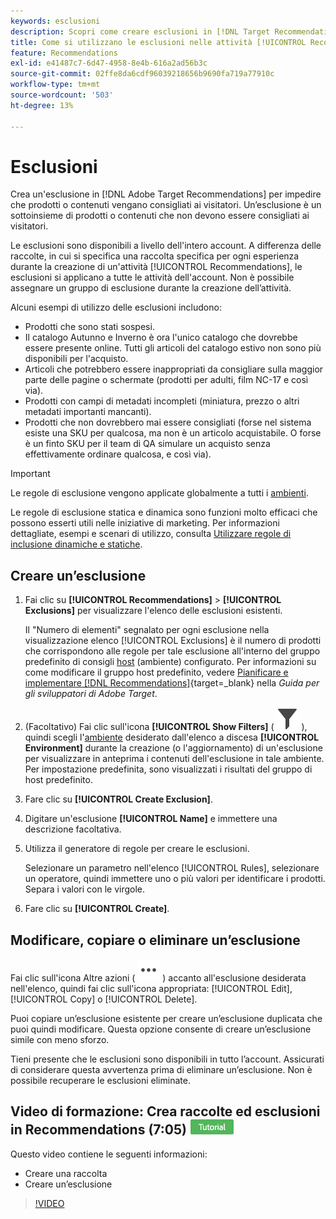 ```yaml
---
keywords: esclusioni
description: Scopri come creare esclusioni in [!DNL Target Recommendations] per impedire che prodotti o contenuti vengano consigliati ai visitatori.
title: Come si utilizzano le esclusioni nelle attività [!UICONTROL Recommendations]?
feature: Recommendations
exl-id: e41487c7-6d47-4958-8e4b-616a2ad56b3c
source-git-commit: 02ffe8da6cdf96039218656b9690fa719a77910c
workflow-type: tm+mt
source-wordcount: '503'
ht-degree: 13%

---
```


# Esclusioni

Crea un&#39;esclusione in [!DNL Adobe Target Recommendations] per impedire che prodotti o contenuti vengano consigliati ai visitatori. Un’esclusione è un sottoinsieme di prodotti o contenuti che non devono essere consigliati ai visitatori.

Le esclusioni sono disponibili a livello dell&#39;intero account. A differenza delle raccolte, in cui si specifica una raccolta specifica per ogni esperienza durante la creazione di un&#39;attività [!UICONTROL Recommendations], le esclusioni si applicano a tutte le attività dell&#39;account. Non è possibile assegnare un gruppo di esclusione durante la creazione dell’attività.

Alcuni esempi di utilizzo delle esclusioni includono:

* Prodotti che sono stati sospesi.
* Il catalogo Autunno e Inverno è ora l&#39;unico catalogo che dovrebbe essere presente online. Tutti gli articoli del catalogo estivo non sono più disponibili per l&#39;acquisto.
* Articoli che potrebbero essere inappropriati da consigliare sulla maggior parte delle pagine o schermate (prodotti per adulti, film NC-17 e così via).
* Prodotti con campi di metadati incompleti (miniatura, prezzo o altri metadati importanti mancanti).
* Prodotti che non dovrebbero mai essere consigliati (forse nel sistema esiste una SKU per qualcosa, ma non è un articolo acquistabile. O forse è un finto SKU per il team di QA simulare un acquisto senza effettivamente ordinare qualcosa, e così via).

>[!IMPORTANT]
>
>Le regole di esclusione vengono applicate globalmente a tutti i [ambienti](/help/main/administrating-target/environments.md).
>
>Le regole di esclusione statica e dinamica sono funzioni molto efficaci che possono esserti utili nelle iniziative di marketing. Per informazioni dettagliate, esempi e scenari di utilizzo, consulta [Utilizzare regole di inclusione dinamiche e statiche](/help/main/c-recommendations/c-algorithms/use-dynamic-and-static-inclusion-rules.md#concept_4CB5C0FA705D4E449BD0B37B3D987F9F).

## Creare un’esclusione

1. Fai clic su **[!UICONTROL Recommendations]** > **[!UICONTROL Exclusions]** per visualizzare l&#39;elenco delle esclusioni esistenti.

   Il &quot;Numero di elementi&quot; segnalato per ogni esclusione nella visualizzazione elenco [!UICONTROL Exclusions] è il numero di prodotti che corrispondono alle regole per tale esclusione all&#39;interno del gruppo predefinito di consigli [host](/help/main/administrating-target/hosts.md) (ambiente) configurato. Per informazioni su come modificare il gruppo host predefinito, vedere [Pianificare e implementare [!DNL Recommendations]](https://experienceleague.adobe.com/en/docs/target-dev/developer/recommendations){target=_blank} nella *Guida per gli sviluppatori di Adobe Target*.

1. (Facoltativo) Fai clic sull&#39;icona **[!UICONTROL Show Filters]** ( ![icona Mostra filtri](/help/main/assets/icons/Filter.svg) ), quindi scegli l&#39;[ambiente](/help/main/administrating-target/environments.md) desiderato dall&#39;elenco a discesa **[!UICONTROL Environment]** durante la creazione (o l&#39;aggiornamento) di un&#39;esclusione per visualizzare in anteprima i contenuti dell&#39;esclusione in tale ambiente. Per impostazione predefinita, sono visualizzati i risultati del gruppo di host predefinito.

1. Fare clic su **[!UICONTROL Create Exclusion]**.

1. Digitare un&#39;esclusione **[!UICONTROL Name]** e immettere una descrizione facoltativa.

1. Utilizza il generatore di regole per creare le esclusioni.

   Selezionare un parametro nell&#39;elenco [!UICONTROL Rules], selezionare un operatore, quindi immettere uno o più valori per identificare i prodotti. Separa i valori con le virgole.

1. Fare clic su **[!UICONTROL Create]**.

<!-- ## Create an exclusion using Advanced Search

You can also create exclusions using [!UICONTROL Advanced Search] on the [Catalog Search](/help/main/c-recommendations/c-products/catalog-search.md#save-as) page ( [!UICONTROL Recommendations] > [!UICONTROL Catalog Search] > [!UICONTROL Advanced Search]). 

![Save as dialog](/help/main/c-recommendations/c-products/assets/save-as.png)

After creating a search using "id > contains," for example, you can then click [!UICONTROL Save As] > [!UICONTROL Exclusion].

>[!IMPORTANT]
>
>The [!UICONTROL Advanced Search] functionality is case-insensitive; however, products returned at the time of delivery are based on case-sensitive search. This mismatch might lead to confusion. Ensure that you consider case-sensitivity when you create exclusions based on results using the Advanced Search functionality. For example, if you perform a search for "Holiday," that initial search lists results containing "Holiday" and "holiday." If you then create an exclusion with the intent to exclude products containing "holiday," only products containing "holiday" are excluded. Products containing "Holiday" are not excluded. -->

## Modificare, copiare o eliminare un’esclusione

Fai clic sull&#39;icona Altre azioni ( ![Icona Altre azioni](/help/main/assets/icons/MoreSmallList.svg) ) accanto all&#39;esclusione desiderata nell&#39;elenco, quindi fai clic sull&#39;icona appropriata: [!UICONTROL Edit], [!UICONTROL Copy] o [!UICONTROL Delete].

Puoi copiare un’esclusione esistente per creare un’esclusione duplicata che puoi quindi modificare. Questa opzione consente di creare un’esclusione simile con meno sforzo.

Tieni presente che le esclusioni sono disponibili in tutto l’account. Assicurati di considerare questa avvertenza prima di eliminare un’esclusione. Non è possibile recuperare le esclusioni eliminate.

## Video di formazione: Crea raccolte ed esclusioni in Recommendations (7:05) ![Icona esercitazione](/help/main/assets/tutorial.png)

Questo video contiene le seguenti informazioni:

* Creare una raccolta
* Creare un’esclusione

>[!VIDEO](https://video.tv.adobe.com/v/27689)
